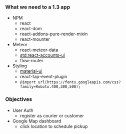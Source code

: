 ### What we need to a 1.3 app

- NPM
  - react
  - react-dom
  - react-addons-pure-render-mixin
  - react-mounter
- Meteor
  - react-meteor-data
  - [std:react-accounts-ui](https://github.com/studiointeract/react-accounts-ui)
  - flow-router
- Styling
  - [material-ui](http://www.material-ui.com/#/components/app-bar)
  - react-tap-event-plugin
  - ```@import url(https://fonts.googleapis.com/css?family=Roboto:400,300,500);```

### Objectives

- User Auth
  - register as courier or customer
- Google Map dashboard
    - click location to schedule pickup
